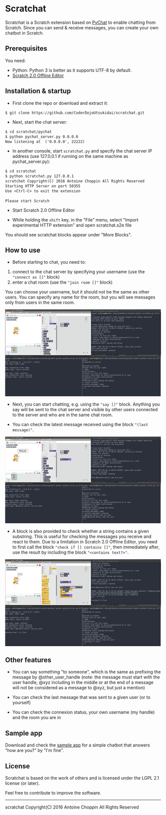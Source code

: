 # Scratchat

Scratchat is a Scratch extension based on [PyChat](https://github.com/xysun/pychat) to enable chatting from Scratch.
Since you can send & receive messages, you can create your own chatbot in Scratch.


## Prerequisites

You need:

- Python: Python 3 is better as it supports UTF-8 by default.
- [Scratch 2.0 Offline Editor](https://scratch.mit.edu/scratch2download/)


## Installation & startup

- First clone the repo or download and extract it:
```
$ git clone https://github.com/CoderDojoUtsukidai/scratchat.git
```

- Next, start the chat server:
```
$ cd scratchat/pychat
$ python pychat_server.py 0.0.0.0
Now listening at  ('0.0.0.0', 22222)
```

- In another console, start ```scratchat.py``` and specify the chat server IP address (use 127.0.0.1 if running on the same machine as pychat_server.py):
```
$ cd scratchat
$ python scratchat.py 127.0.0.1
scratchat Copyright(C) 2016 Antoine Choppin All Rights Reserved
Starting HTTP Server on port 50355
Use <Ctrl-C> to exit the extension

Please start Scratch
```

- Start Scratch 2.0 Offline Editor

- While holding the ```shift``` key, in the "File" menu, select "Import experimental HTTP extension" and open scratchat.s2e file

You should see scratchat blocks appear under "More Blocks".


## How to use

- Before starting to chat, you need to:
1. connect to the chat server by specifying your username (use the ```"connect as []"``` block)
2. enter a chat room (use the ```"join room []"``` block)

You can choose your username, but it should not be the same as other users.
You can specify any name for the room, but you will see messages only from users in the same room.

![Connect to pychat server](01-connection.png)

- Next, you can start chatting, e.g. using the ```"say []"``` block.
Anything you say will be sent to the chat server and visible by other users connected to the server and who are in the same chat room.

- You can check the latest message received using the block ```"(last message)"```.

![Check the last message](02-last-message.png)

- A block is also provided to check whether a string contains a given substring.  This is useful for checking the messages you receive and react to them.  Due to a limitation in Scratch 2.0 Offline Editor, you need to first call the block ```"check if [] contains []"```, then immediately after, use the result by including the block ```"<contains text?>"```.

![Check received message and say something](03-check-and-say.png)


## Other features

- You can say something "to someone", which is the same as prefixing the message by @other_user_handle (note: the message must start with the user handle, @xyz including in the middle or at the end of a message will not be considered as a message to @xyz, but just a mention)

- You can check the last message that was sent to a given user (or to yourself)

- You can check the connexion status, your own username (my handle) and the room you are in


## Sample app

Download and check the [sample app](sample_app.sb2) for a simple chatbot that answers "how are you?" by "I'm fine".


## License

Scratchat is based on the work of others and is licensed under the LGPL 2.1 license (or later).

Feel free to contribute to improve the software.


---

scratchat Copyright(C) 2016 Antoine Choppin All Rights Reserved




